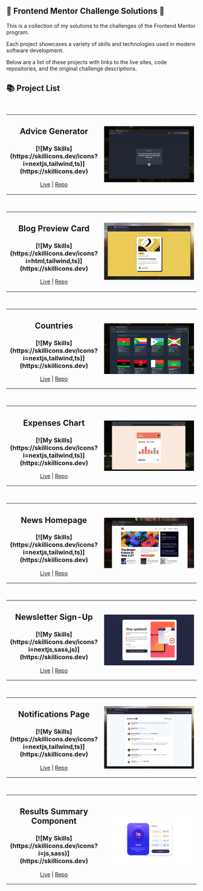 ## 🎨 Frontend Mentor Challenge Solutions 🎨

This is a collection of my solutions to the challenges of the Frontend Mentor program.

Each project showcases a variety of skills and technologies used in modern software development.

Below are a list of these projects with links to the live sites, code repositories, and the original challenge descriptions.

## 📚 Project List

<br>

<!-- Advice Generator -->
<table align="center"><tr>
<td width="50%">
  <h2 align="center">Advice Generator</h2>
  <h3 align="center"> 
    [![My Skills](https://skillicons.dev/icons?i=nextjs,tailwind,ts)](https://skillicons.dev)
  </h3>
  <p align="center">
    <a href="https://advice.adamrichardturner.dev">Live</a> | <a href="https://github.com/adamrichardturner/advice-generator">Repo</a>
  </p>
</td>
<td width="50%">
  <picture>
    <img alt="Advice Generator Preview" src="https://raw.githubusercontent.com/adamrichardturner/advice-generator/main/screenshot.png" align="center">
  </picture>
</td>
</tr></table>

<br>

<!-- Blog Preview Card -->
<table align="center"><tr>
<td width="50%">
  <h2 align="center">Blog Preview Card</h2>
  <h3 align="center"> 
    [![My Skills](https://skillicons.dev/icons?i=html,tailwind,ts)](https://skillicons.dev)
  </h3>
  <p align="center">
    <a href="https://blogcard.adamrichardturner.dev">Live</a> | <a href="https://github.com/adamrichardturner/blog-preview-card">Repo</a>
  </p>
</td>
<td width="50%">
  <picture>
    <img alt="Blog Preview Card Preview" src="https://raw.githubusercontent.com/adamrichardturner/blog-preview-card/main/screenshot.png" align="center">
  </picture>
</td>
</tr></table>

<br>

<!-- Countries -->
<table align="center"><tr>
<td width="50%">
  <h2 align="center">Countries</h2>
  <h3 align="center"> 
    [![My Skills](https://skillicons.dev/icons?i=nextjs,tailwind,ts)](https://skillicons.dev)
  </h3>
  <p align="center">
    <a href="https://countries.adamrichardturner.dev">Live</a> | <a href="https://github.com/adamrichardturner/countries">Repo</a>
  </p>
</td>
<td width="50%">
  <picture>
    <img alt="Countries Preview" src="https://raw.githubusercontent.com/adamrichardturner/countries/main/screenshot.png" align="center">
  </picture>
</td>
</tr></table>

<br>

<!-- Expenses Chart -->
<table align="center"><tr>
<td width="50%">
  <h2 align="center">Expenses Chart</h2>
  <h3 align="center"> 
    [![My Skills](https://skillicons.dev/icons?i=nextjs,tailwind,ts)](https://skillicons.dev)
  </h3>
  <p align="center">
    <a href="https
://expenses.adamrichardturner.dev">Live</a> | <a href="https://github.com/adamrichardturner/expenses-chart">Repo</a>

  </p>
</td>
<td width="50%">
  <picture>
    <img alt="Expenses Chart Preview" src="https://raw.githubusercontent.com/adamrichardturner/expenses-chart/main/screenshot.png" align="center">
  </picture>
</td>
</tr></table>
<br>
<!-- News Homepage -->
<table align="center"><tr>
<td width="50%">
  <h2 align="center">News Homepage</h2>
  <h3 align="center"> 
    [![My Skills](https://skillicons.dev/icons?i=nextjs,tailwind,ts)](https://skillicons.dev)
  </h3>
  <p align="center">
    <a href="https://news.adamrichardturner.dev">Live</a> | <a href="https://github.com/adamrichardturner/news-homepage">Repo</a>
  </p>
</td>
<td width="50%">
  <picture>
    <img alt="News Homepage Preview" src="https://raw.githubusercontent.com/adamrichardturner/news-homepage/main/screenshot.png" align="center">
  </picture>
</td>
</tr></table>
<br>
<!-- Newsletter Sign-Up -->
<table align="center"><tr>
<td width="50%">
  <h2 align="center">Newsletter Sign-Up</h2>
  <h3 align="center"> 
    [![My Skills](https://skillicons.dev/icons?i=nextjs,sass,js)](https://skillicons.dev)
  </h3>
  <p align="center">
    <a href="https://newsletter.adamrichardturner.dev">Live</a> | <a href="https://github.com/adamrichardturner/newsletter-sign-up">Repo</a>
  </p>
</td>
<td width="50%">
  <picture>
    <img alt="Newsletter Sign-Up Preview" src="https://raw.githubusercontent.com/adamrichardturner/newsletter-sign-up/main/screenshot.png" align="center">
  </picture>
</td>
</tr></table>
<br>
<!-- Notifications Page -->
<table align="center"><tr>
<td width="50%">
  <h2 align="center">Notifications Page</h2>
  <h3 align="center"> 
    [![My Skills](https://skillicons.dev/icons?i=nextjs,tailwind,ts)](https://skillicons.dev)
  </h3>
  <p align="center">
    <a href="https://notifications.adamrichardturner.dev">Live</a> | <a href="https://github.com/adamrichardturner/notifications-page">Repo</a>
  </p>
</td>
<td width="50%">
  <picture>
    <img alt="Notifications Page Preview" src="https://raw.githubusercontent.com/adamrichardturner/notifications-page/main/screenshot.png" align="center">
  </picture>
</td>
</tr></table>
<br>
<!-- Results Summary Component -->
<table align="center"><tr>
<td width="50%">
  <h2 align="center">Results Summary Component</h2>
  <h3 align="center"> 
    [![My Skills](https://skillicons.dev/icons?i=js,sass)](https://skillicons.dev)
  </h3>
  <p align="center">
    <a href="https://summary.adamrichardturner.dev">Live</a> | <a href="https://github.com/adamrichardturner/results-summary-component">Repo</a>
  </p>
</td>
<td width="50%">
  <picture>
    <img alt="Results Summary Component Preview" src="https://raw.githubusercontent.com/adamrichardturner/results-summary-component/main/screenshot.png" align="center">
  </picture>
</td>
</tr></table>
<br>

